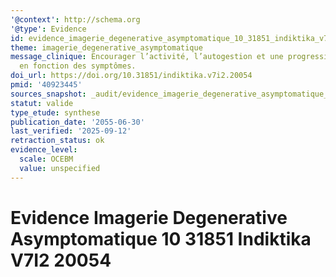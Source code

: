 ```yaml
---
'@context': http://schema.org
'@type': Evidence
id: evidence_imagerie_degenerative_asymptomatique_10_31851_indiktika_v7i2_20054
theme: imagerie_degenerative_asymptomatique
message_clinique: Encourager l’activité, l’autogestion et une progression graduée
  en fonction des symptômes.
doi_url: https://doi.org/10.31851/indiktika.v7i2.20054
pmid: '40923445'
sources_snapshot: _audit/evidence_imagerie_degenerative_asymptomatique_10_31851_indiktika_v7i2_20054.json
statut: valide
type_etude: synthese
publication_date: '2055-06-30'
last_verified: '2025-09-12'
retraction_status: ok
evidence_level:
  scale: OCEBM
  value: unspecified
---
```

# Evidence Imagerie Degenerative Asymptomatique 10 31851 Indiktika V7I2 20054

